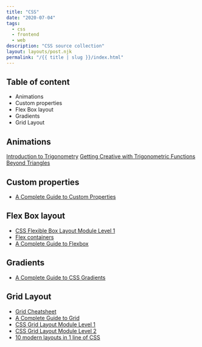 ```yaml
---
title: "CSS"
date: "2020-07-04"
tags:
  - css
  - frontend
  - web
description: "CSS source collection"
layout: layouts/post.njk
permalink: "/{{ title | slug }}/index.html"
---
```


## Table of content

- Animations
- Custom properties
- Flex Box layout
- Gradients
- Grid Layout

## Animations

[Introduction to Trigonometry](https://tympanus.net/codrops/2021/06/02/trigonometry-in-css-and-javascript-getting-creative-with-trigonometric-functions/)
[Getting Creative with Trigonometric Functions](https://tympanus.net/codrops/2021/06/02/trigonometry-in-css-and-javascript-getting-creative-with-trigonometric-functions/)
[Beyond Triangles](https://tympanus.net/codrops/2021/06/04/trigonometry-in-css-and-javascript-beyond-triangles/)

## Custom properties

- [A Complete Guide to Custom Properties](https://css-tricks.com/a-complete-guide-to-custom-properties/)

## Flex Box layout

- [CSS Flexible Box Layout Module Level 1](https://www.w3.org/TR/css-flexbox-1/)
- [Flex containers](https://yoksel.github.io/flex-cheatsheet)
- [A Complete Guide to Flexbox](https://css-tricks.com/snippets/css/a-guide-to-flexbox/)

## Gradients

- [A Complete Guide to CSS Gradients](https://css-tricks.com/a-complete-guide-to-css-gradients/)

## Grid Layout

- [Grid Cheatsheet](https://yoksel.github.io/grid-cheatsheet/)
- [A Complete Guide to Grid](https://css-tricks.com/snippets/css/complete-guide-grid/)
- [CSS Grid Layout Module Level 1](https://www.w3.org/TR/css-grid-1)
- [CSS Grid Layout Module Level 2](https://www.w3.org/TR/css-grid-2/)
- [10 modern layouts in 1 line of CSS](https://youtu.be/qm0IfG1GyZU)
